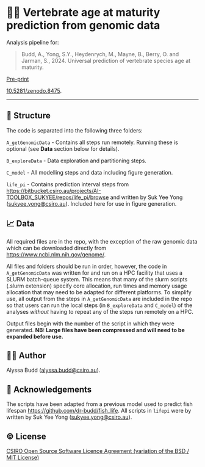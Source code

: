 # :hatching_chick::dna: Vertebrate age at maturity prediction from genomic data

Analysis pipeline for:

>Budd, A., Yong, S.Y., Heydenrych, M., Mayne, B., Berry, O. and Jarman, S., 2024. Universal prediction of vertebrate species age at maturity.

[Pre-print](https://assets-eu.researchsquare.com/files/rs-4448358/v1/6a612c55-fe0d-46a6-ac3f-b55bf3c22ba7.pdf)

[10.5281/zenodo.8475](https://doi.org/10.5281/zenodo.8475).

---

## :file_folder: Structure

The code is separated into the following three folders:

`A_getGenomicData` - Contains all steps run remotely. Running these is optional (see **Data** section below for details).

`B_exploreData` - Data exploration and partitioning steps. 

`C_model` - All modelling steps and data including figure generation.

`life_pi` - Contains prediction interval steps from https://bitbucket.csiro.au/projects/AI-TOOLBOX_SUKYEE/repos/life_pi/browse and written by Suk Yee Yong (sukyee.yong@csiro.au). Included here for use in figure generation.  

## :chart_with_upwards_trend: Data

All required files are in the repo, with the exception of the raw genomic data which can be downloaded directly from https://www.ncbi.nlm.nih.gov/genome/.

All files and folders should be run in order, however, the code in `A_getGenomicData` was written for and run on a HPC facility that uses a SLURM batch-queue system. This means that many of the slurm scripts (.slurm extension) specify core allocation, run times and memory usage allocation that may need to be adapted for different platforms. To simplify use, all output from the steps in `A_getGenomicData` are included in the repo so that users can run the local steps (in `B_exploreData` and `C_model`) of the analyses *without* having to repeat any of the steps run remotely on a HPC.

Output files begin with the number of the script in which they were generated. **NB: Large files have been compressed and will need to be expanded before use.** 

## :woman_technologist: Author
Alyssa Budd (alyssa.budd@csiro.au).

## :bouquet: Acknowledgements
The scripts have been adapted from a previous model used to predict fish lifespan https://github.com/dr-budd/fish_life. All scripts in `lifepi` were by written by Suk Yee Yong (sukyee.yong@csiro.au).

## :copyright: License
[CSIRO Open Source Software Licence Agreement (variation of the BSD / MIT License)](LICENSE.txt)
